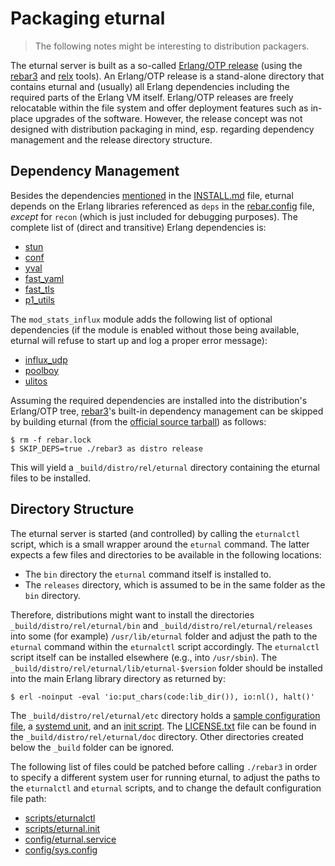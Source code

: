 Packaging eturnal
=================

> The following notes might be interesting to distribution packagers.

The eturnal server is built as a so-called [Erlang/OTP release][1] (using the
[rebar3][2] and [relx][3] tools). An Erlang/OTP release is a stand-alone
directory that contains eturnal and (usually) all Erlang dependencies including
the required parts of the Erlang VM itself. Erlang/OTP releases are freely
relocatable within the file system and offer deployment features such as
in-place upgrades of the software. However, the release concept was not designed
with distribution packaging in mind, esp. regarding dependency management and
the release directory structure.

Dependency Management
---------------------

Besides the dependencies [mentioned][4] in the [INSTALL.md][5] file, eturnal
depends on the Erlang libraries referenced as `deps` in the [rebar.config][6]
file, _except_ for `recon` (which is just included for debugging purposes). The
complete list of (direct and transitive) Erlang dependencies is:

- [stun](https://github.com/processone/stun)
- [conf](https://github.com/processone/conf)
- [yval](https://github.com/processone/yval)
- [fast\_yaml](https://github.com/processone/fast_yaml)
- [fast\_tls](https://github.com/processone/fast_tls)
- [p1\_utils](https://github.com/processone/p1_utils)

The `mod_stats_influx` module adds the following list of optional dependencies
(if the module is enabled without those being available, eturnal will refuse to
start up and log a proper error message):

- [influx\_udp](https://github.com/weiss/influx_udp)
- [poolboy](https://github.com/devinus/poolboy)
- [ulitos](https://github.com/palkan/ulitos)

Assuming the required dependencies are installed into the distribution's
Erlang/OTP tree, [rebar3][2]'s built-in dependency management can be skipped by
building eturnal (from the [official source tarball][7]) as follows:

    $ rm -f rebar.lock
    $ SKIP_DEPS=true ./rebar3 as distro release

This will yield a `_build/distro/rel/eturnal` directory containing the eturnal
files to be installed.

Directory Structure
-------------------

The eturnal server is started (and controlled) by calling the `eturnalctl`
script, which is a small wrapper around the `eturnal` command. The latter
expects a few files and directories to be available in the following locations:

- The `bin` directory the `eturnal` command itself is installed to.
- The `releases` directory, which is assumed to be in the same folder as the
  `bin` directory.

Therefore, distributions might want to install the directories
`_build/distro/rel/eturnal/bin` and `_build/distro/rel/eturnal/releases` into
some (for example) `/usr/lib/eturnal` folder and adjust the path to the
`eturnal` command within the `eturnalctl` script accordingly. The `eturnalctl`
script itself can be installed elsewhere (e.g., into `/usr/sbin`). The
`_build/distro/rel/eturnal/lib/eturnal-$version` folder should be installed into
the main Erlang library directory as returned by:

    $ erl -noinput -eval 'io:put_chars(code:lib_dir()), io:nl(), halt()'

The `_build/distro/rel/eturnal/etc` directory holds a [sample configuration
file][9], a [systemd unit][10], and an [init script][11]. The [LICENSE.txt][12]
file can be found in the `_build/distro/rel/eturnal/doc` directory. Other
directories created below the `_build` folder can be ignored.

The following list of files could be patched before calling `./rebar3` in order
to specify a different system user for running eturnal, to adjust the paths to
the `eturnalctl` and `eturnal` scripts, and to change the default configuration
file path:

- [scripts/eturnalctl][8]
- [scripts/eturnal.init][11]
- [config/eturnal.service][10]
- [config/sys.config][13]

 [1]: https://erlang.org/doc/design_principles/release_structure.html
 [2]: https://www.rebar3.org
 [3]: https://erlware.github.io/relx/
 [4]: https://github.com/processone/eturnal/blob/master/INSTALL.md#requirements
 [5]: https://github.com/processone/eturnal/blob/master/INSTALL.md
 [6]: https://github.com/processone/eturnal/blob/master/rebar.config
 [7]: https://eturnal.net/download/
 [8]: https://github.com/processone/eturnal/blob/master/scripts/eturnalctl
 [9]: https://github.com/processone/eturnal/blob/master/config/eturnal.yml
[10]: https://github.com/processone/eturnal/blob/master/config/eturnal.service
[11]: https://github.com/processone/eturnal/blob/master/scripts/eturnal.init
[12]: https://github.com/processone/eturnal/blob/master/LICENSE
[13]: https://github.com/processone/eturnal/blob/master/config/sys.config
